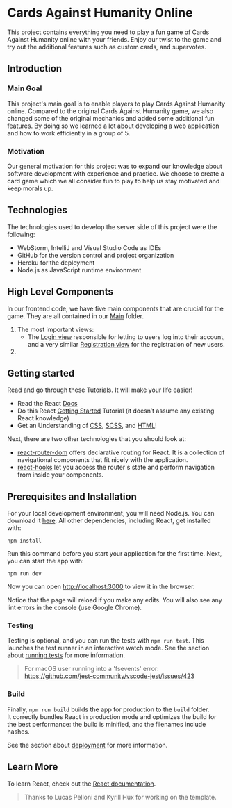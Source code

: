 # Cards Against Humanity Online
This project contains everything you need to play a fun game of Cards Against Humanity online with your friends. Enjoy our twist to the game and try out the additional features such as custom cards, and supervotes. 
## Introduction
### Main Goal
This project's main goal is to enable players to play Cards Against Humanity online. Compared to the original Cards Against Humanity game, we also changed some of the original mechanics and added some additional fun features. By doing so we learned a lot about developing a web application and how to work efficiently in a group of 5.

### Motivation
Our general motivation for this project was to expand our knowledge about software development with experience and practice. We choose to create a card game which we all consider fun to play to help us stay motivated and keep morals up.

## Technologies
The technologies used to develop the server side of this project were the following:

-   WebStorm, IntelliJ and Visual Studio Code as IDEs
-   GitHub for the version control and project organization
-   Heroku for the deployment
-   Node.js as JavaScript runtime environment

## High Level Components
In our frontend code, we have five main components that are crucial for the game. They are all contained in our [Main](/src/) folder. 
1.  The most important views:
    -  The [Login view](src/components/views/Login.js) responsible for letting to users log into their account, and a very similar [Registration view](src/components/views/Registration.js) for the registration of new users.
3.  

## Getting started

Read and go through these Tutorials. It will make your life easier!

- Read the React [Docs](https://reactjs.org/docs/getting-started.html)
- Do this React [Getting Started](https://reactjs.org/tutorial/tutorial.html) Tutorial (it doesn’t assume any existing React knowledge)
- Get an Understanding of [CSS](https://www.w3schools.com/Css/), [SCSS](https://sass-lang.com/documentation/syntax), and [HTML](https://www.w3schools.com/html/html_intro.asp)!

Next, there are two other technologies that you should look at:

* [react-router-dom](https://reacttraining.com/react-router/web/guides/quick-start) offers declarative routing for React. It is a collection of navigational components that fit nicely with the application. 
* [react-hooks](https://reactrouter.com/web/api/Hooks) let you access the router's state and perform navigation from inside your components.

## Prerequisites and Installation
For your local development environment, you will need Node.js. You can download it [here](https://nodejs.org). All other dependencies, including React, get installed with:

```npm install```

Run this command before you start your application for the first time. Next, you can start the app with:

```npm run dev```

Now you can open [http://localhost:3000](http://localhost:3000) to view it in the browser.

Notice that the page will reload if you make any edits. You will also see any lint errors in the console (use Google Chrome).

### Testing
Testing is optional, and you can run the tests with `npm run test`.
This launches the test runner in an interactive watch mode. See the section about [running tests](https://facebook.github.io/create-react-app/docs/running-tests) for more information.

> For macOS user running into a 'fsevents' error: https://github.com/jest-community/vscode-jest/issues/423

### Build
Finally, `npm run build` builds the app for production to the `build` folder.<br>
It correctly bundles React in production mode and optimizes the build for the best performance: the build is minified, and the filenames include hashes.<br>

See the section about [deployment](https://facebook.github.io/create-react-app/docs/deployment) for more information.

## Learn More

To learn React, check out the [React documentation](https://reactjs.org/).


> Thanks to Lucas Pelloni and Kyrill Hux for working on the template.
